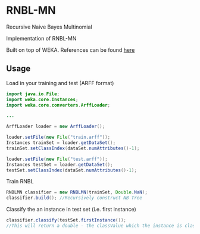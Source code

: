 # RNBL-MN
Recursive Naive Bayes Multinomial 

Implementation of RNBL-MN 

Built on top of WEKA. References can be found [here](http://link.springer.com/chapter/10.1007%2F11731139_8#page-1)

## Usage
Load in your training and test (ARFF format)
```java
import java.io.File;
import weka.core.Instances;
import weka.core.converters.ArffLoader;

...

ArffLoader loader = new ArffLoader();

loader.setFile(new File("train.arff"));
Instances trainSet = loader.getDataSet();
trainSet.setClassIndex(dataSet.numAttributes()-1);

loader.setFile(new File("test.arff"));
Instances testSet = loader.getDataSet();
testSet.setClassIndex(dataSet.numAttributes()-1);
```
Train RNBL
```java
RNBLMN classifier = new RNBLMN(trainSet, Double.NaN);
classifier.build(); //Recursively construct NB Tree
```
Classify the an instance in test set (i.e. first instance)
```java
classifier.classify(testSet.firstInstance()); 
//This will return a double - the classValue which the instance is classified into
```
